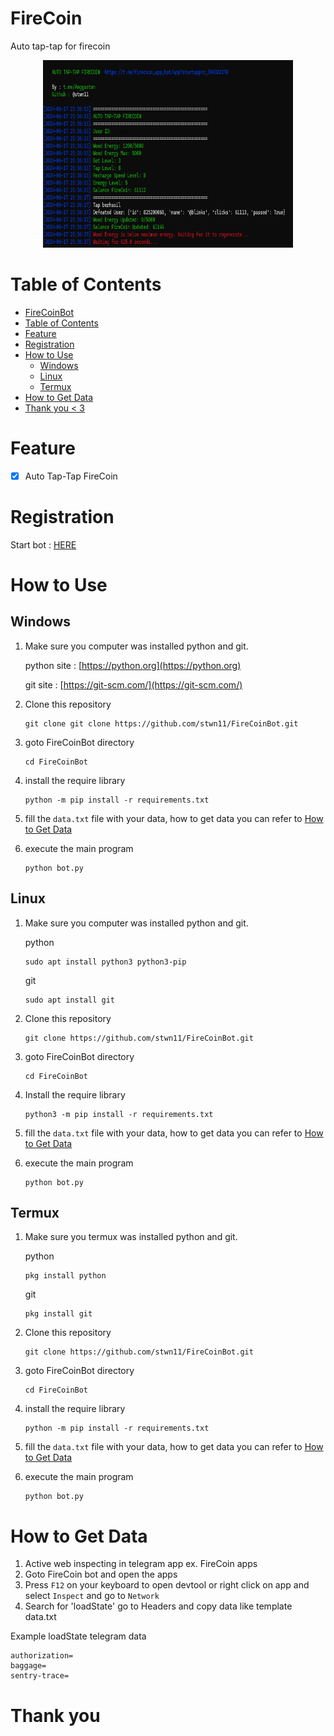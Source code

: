# FireCoin

Auto tap-tap for firecoin

<center>
<img src="./image/image.png" width="400px" height="300px">
</center>

# Table of Contents
- [FireCoinBot](#FireCoin)
- [Table of Contents](#table-of-contents)
- [Feature](#feature)
- [Registration](#registration)
- [How to Use](#how-to-use)
  - [Windows](#windows)
  - [Linux](#linux)
  - [Termux](#termux)
- [How to Get Data](#how-to-get-data)
- [Thank you \< 3](#thank-you--3)

# Feature

- [x] Auto Tap-Tap FireCoin


# Registration

Start bot : [HERE](https://t.me/firecoin_app_bot/app?startapp=r_394382178)

# How to Use

## Windows 

1. Make sure you computer was installed python and git.
   
   python site : [https://python.org](https://python.org)
   
   git site : [https://git-scm.com/](https://git-scm.com/)

2. Clone this repository
   ```shell
   git clone git clone https://github.com/stwn11/FireCoinBot.git
   ```

3. goto FireCoinBot directory
   ```
   cd FireCoinBot
   ```

4. install the require library
   ```
   python -m pip install -r requirements.txt
   ```

5. fill the `data.txt` file with your data, how to get data you can refer to [How to Get Data](#how-to-get-data)
6. execute the main program 
   ```
   python bot.py
   ```

## Linux

1. Make sure you computer was installed python and git.
   
   python
   ```shell
   sudo apt install python3 python3-pip
   ```
   git
   ```shell
   sudo apt install git
   ```

2. Clone this repository
   
   ```shell
   git clone https://github.com/stwn11/FireCoinBot.git
   ```

3. goto FireCoinBot directory

   ```shell
   cd FireCoinBot
   ```

4. Install the require library
   
   ```
   python3 -m pip install -r requirements.txt
   ```

5. fill the `data.txt` file with your data, how to get data you can refer to [How to Get Data](#how-to-get-data)
6. execute the main program 
   ```
   python bot.py
   ```

## Termux

1. Make sure you termux was installed python and git.
   
   python
   ```
   pkg install python
   ```

   git
   ```
   pkg install git
   ```

2. Clone this repository
   ```shell
   git clone https://github.com/stwn11/FireCoinBot.git
   ```

3. goto FireCoinBot directory
   ```
   cd FireCoinBot
   ```

4. install the require library
   ```
   python -m pip install -r requirements.txt
   ```

5. fill the `data.txt` file with your data, how to get data you can refer to [How to Get Data](#how-to-get-data)
6. execute the main program 
   ```
   python bot.py
   ```

# How to Get Data
   
   1. Active web inspecting in telegram app ex. FireCoin apps 
   2. Goto FireCoin bot and open the apps
   3. Press `F12` on your keyboard to open devtool or right click on app and select `Inspect` and go to `Network`
   4. Search for 'loadState' go to Headers and copy data like template data.txt
    
   Example loadState telegram data

   ```
   authorization=
   baggage=
   sentry-trace=

   ```
# Thank you
